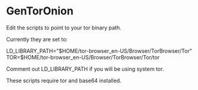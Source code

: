 # GenTorOnion

Edit the scripts to point to your tor binary path.

Currently they are set to:

LD_LIBRARY_PATH="$HOME/tor-browser_en-US/Browser/TorBrowser/Tor"
TOR=$HOME/tor-browser_en-US/Browser/TorBrowser/Tor/tor

Comment out LD_LIBRARY_PATH if you will be using system tor.

These scripts require tor and base64 installed.
